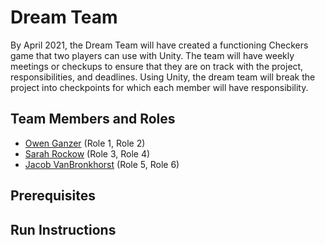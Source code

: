 # Dream Team

By April 2021, the Dream Team will have created a functioning Checkers game that two players can use with Unity. The team will have weekly meetings or checkups to ensure that they are on track with the project, responsibilities, and deadlines. Using Unity, the dream team will break the project into checkpoints for which each member will have responsibility. 

## Team Members and Roles

* [Owen Ganzer](https://github.com/ganzero/CIS350-HW2-Ganzer) (Role 1, Role 2)
* [Sarah Rockow](https://github.com/srockow2000/CIS350-HW2-Rockow.git)   (Role 3, Role 4)
* [Jacob VanBronkhorst](https://github.com/jakevbk/CIS350-HW2-VanBronkhorst.git) (Role 5, Role 6)

## Prerequisites

## Run Instructions
